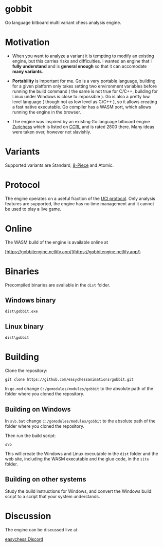 # gobbit

Go language bitboard multi variant chess analysis engine.

# Motivation

- When you want to analyze a variant it is tempting to modify an existing engine, but this carries risks and difficulties. I wanted an engine that I **fully understand** and is **general enough** so that it can accomodate **many variants**.

- **Portability** is important for me. Go is a very portable language, building for a given platform only takes setting two environment variables before running the build command ( the same is not true for C/C++, building for Linux under Windows is close to impossible ). Go is also a pretty low level language ( though not as low level as C/C++ ), so it allows creating a fast native executable. Go compiler has a WASM port, which allows running the engine in the browser.

- The engine was inspired by an existing Go language bitboard engine [Zurichess](https://bitbucket.org/zurichess/zurichess/src/master/) which is listed on [CCRL](https://ccrl.chessdom.com/ccrl/4040/cgi/engine_details.cgi?print=Details&each_game=1&eng=Zurichess%20Neuchatel%2064-bit) and is rated 2800 there. Many ideas were taken over, however not slavishly.

# Variants

Supported variants are Standard, [8-Piece](https://www.chessvariants.com/rules/8-piece-chess) and Atomic.

# Protocol

The engine operates on a useful fraction of the [UCI protocol](http://wbec-ridderkerk.nl/html/UCIProtocol.html). Only analysis features are supported, the engine has no time management and it cannot be used to play a live game.

# Online

The WASM build of the engine is available online at

[https://gobbitengine.netlify.app/](https://gobbitengine.netlify.app/)

# Binaries

Precompiled binaries are available in the `dist` folder.

## Windows binary

`dist\gobbit.exe`

## Linux binary

`dist\gobbit`

# Building

Clone the repository:

```
git clone https://github.com/easychessanimations/gobbit.git
```

In `go.mod` change `C:/gomodules/modules/gobbit` to the absolute path of the folder where you cloned the repository.

## Building on Windows

In `s\b.bat` change `C:/gomodules/modules/gobbit` to the absolute path of the folder where you cloned the repository.

Then run the build script:

```
s\b
```

This will create the Windows and Linux executable in the `dist` folder and the web site, including the WASM executable and the glue code, in the `site` folder.

## Building on other systems

Study the build instructions for Windows, and convert the Windows build script to a script that your system understands.

# Discussion

The engine can be discussed live at

[easychess Discord](https://discord.gg/RKJDzJj)
